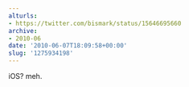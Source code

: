 ```yaml
---
alturls:
- https://twitter.com/bismark/status/15646695660
archive:
- 2010-06
date: '2010-06-07T18:09:58+00:00'
slug: '1275934198'
---
```


iOS? meh.

